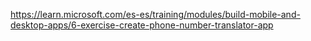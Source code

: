 https://learn.microsoft.com/es-es/training/modules/build-mobile-and-desktop-apps/6-exercise-create-phone-number-translator-app
